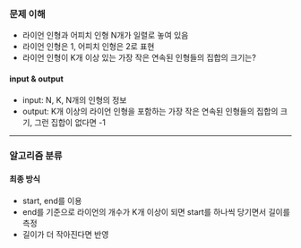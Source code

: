 ### 문제 이해
- 라이언 인형과 어피치 인형 N개가 일렬로 놓여 있음
- 라이언 인형은 1, 어피치 인형은 2로 표현
- 라이언 인형이 K개 이상 있는 가장 작은 연속된 인형들의 집합의 크기는?
#### input & output
- input: N, K, N개의 인형의 정보
- output: K개 이상의 라이언 인형을 포함하는 가장 작은 연속된 인형들의 집합의 크기, 그런 집합이 없다면 -1
---
### 알고리즘 분류

#### 최종 방식
- start, end를 이용
- end를 기준으로 라이언의 개수가 K개 이상이 되면 start를 하나씩 당기면서 길이를 측정
- 길이가 더 작아진다면 반영